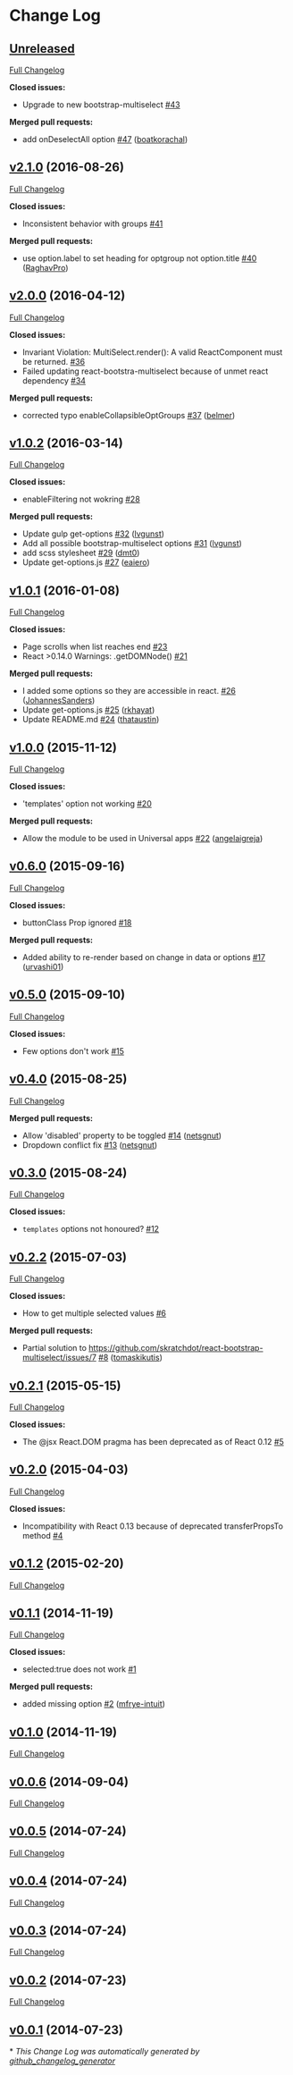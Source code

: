 # Change Log

## [Unreleased](https://github.com/skratchdot/react-bootstrap-multiselect/tree/HEAD)

[Full Changelog](https://github.com/skratchdot/react-bootstrap-multiselect/compare/v2.1.0...HEAD)

**Closed issues:**

- Upgrade to new bootstrap-multiselect [\#43](https://github.com/skratchdot/react-bootstrap-multiselect/issues/43)

**Merged pull requests:**

- add onDeselectAll option [\#47](https://github.com/skratchdot/react-bootstrap-multiselect/pull/47) ([boatkorachal](https://github.com/boatkorachal))

## [v2.1.0](https://github.com/skratchdot/react-bootstrap-multiselect/tree/v2.1.0) (2016-08-26)
[Full Changelog](https://github.com/skratchdot/react-bootstrap-multiselect/compare/v2.0.0...v2.1.0)

**Closed issues:**

- Inconsistent behavior with groups [\#41](https://github.com/skratchdot/react-bootstrap-multiselect/issues/41)

**Merged pull requests:**

- use option.label to set heading for optgroup not option.title [\#40](https://github.com/skratchdot/react-bootstrap-multiselect/pull/40) ([RaghavPro](https://github.com/RaghavPro))

## [v2.0.0](https://github.com/skratchdot/react-bootstrap-multiselect/tree/v2.0.0) (2016-04-12)
[Full Changelog](https://github.com/skratchdot/react-bootstrap-multiselect/compare/v1.0.2...v2.0.0)

**Closed issues:**

- Invariant Violation: MultiSelect.render\(\): A valid ReactComponent must be returned. [\#36](https://github.com/skratchdot/react-bootstrap-multiselect/issues/36)
- Failed updating react-bootstra-multiselect because of unmet react dependency [\#34](https://github.com/skratchdot/react-bootstrap-multiselect/issues/34)

**Merged pull requests:**

- corrected typo enableCollapsibleOptGroups [\#37](https://github.com/skratchdot/react-bootstrap-multiselect/pull/37) ([belmer](https://github.com/belmer))

## [v1.0.2](https://github.com/skratchdot/react-bootstrap-multiselect/tree/v1.0.2) (2016-03-14)
[Full Changelog](https://github.com/skratchdot/react-bootstrap-multiselect/compare/v1.0.1...v1.0.2)

**Closed issues:**

- enableFiltering not wokring [\#28](https://github.com/skratchdot/react-bootstrap-multiselect/issues/28)

**Merged pull requests:**

- Update gulp get-options [\#32](https://github.com/skratchdot/react-bootstrap-multiselect/pull/32) ([lvgunst](https://github.com/lvgunst))
- Add all possible bootstrap-multiselect options [\#31](https://github.com/skratchdot/react-bootstrap-multiselect/pull/31) ([lvgunst](https://github.com/lvgunst))
- add scss stylesheet [\#29](https://github.com/skratchdot/react-bootstrap-multiselect/pull/29) ([dmt0](https://github.com/dmt0))
- Update get-options.js [\#27](https://github.com/skratchdot/react-bootstrap-multiselect/pull/27) ([eaiero](https://github.com/eaiero))

## [v1.0.1](https://github.com/skratchdot/react-bootstrap-multiselect/tree/v1.0.1) (2016-01-08)
[Full Changelog](https://github.com/skratchdot/react-bootstrap-multiselect/compare/v1.0.0...v1.0.1)

**Closed issues:**

- Page scrolls when list reaches end [\#23](https://github.com/skratchdot/react-bootstrap-multiselect/issues/23)
- React \>0.14.0 Warnings: .getDOMNode\(\) [\#21](https://github.com/skratchdot/react-bootstrap-multiselect/issues/21)

**Merged pull requests:**

- I added some options so they are accessible in react. [\#26](https://github.com/skratchdot/react-bootstrap-multiselect/pull/26) ([JohannesSanders](https://github.com/JohannesSanders))
- Update get-options.js [\#25](https://github.com/skratchdot/react-bootstrap-multiselect/pull/25) ([rkhayat](https://github.com/rkhayat))
- Update README.md [\#24](https://github.com/skratchdot/react-bootstrap-multiselect/pull/24) ([thataustin](https://github.com/thataustin))

## [v1.0.0](https://github.com/skratchdot/react-bootstrap-multiselect/tree/v1.0.0) (2015-11-12)
[Full Changelog](https://github.com/skratchdot/react-bootstrap-multiselect/compare/v0.6.0...v1.0.0)

**Closed issues:**

- 'templates' option not working [\#20](https://github.com/skratchdot/react-bootstrap-multiselect/issues/20)

**Merged pull requests:**

- Allow the module to be used in Universal apps [\#22](https://github.com/skratchdot/react-bootstrap-multiselect/pull/22) ([angelaigreja](https://github.com/angelaigreja))

## [v0.6.0](https://github.com/skratchdot/react-bootstrap-multiselect/tree/v0.6.0) (2015-09-16)
[Full Changelog](https://github.com/skratchdot/react-bootstrap-multiselect/compare/v0.5.0...v0.6.0)

**Closed issues:**

- buttonClass Prop ignored [\#18](https://github.com/skratchdot/react-bootstrap-multiselect/issues/18)

**Merged pull requests:**

- Added ability to re-render based on change in data or options [\#17](https://github.com/skratchdot/react-bootstrap-multiselect/pull/17) ([urvashi01](https://github.com/urvashi01))

## [v0.5.0](https://github.com/skratchdot/react-bootstrap-multiselect/tree/v0.5.0) (2015-09-10)
[Full Changelog](https://github.com/skratchdot/react-bootstrap-multiselect/compare/v0.4.0...v0.5.0)

**Closed issues:**

- Few options don't work [\#15](https://github.com/skratchdot/react-bootstrap-multiselect/issues/15)

## [v0.4.0](https://github.com/skratchdot/react-bootstrap-multiselect/tree/v0.4.0) (2015-08-25)
[Full Changelog](https://github.com/skratchdot/react-bootstrap-multiselect/compare/v0.3.0...v0.4.0)

**Merged pull requests:**

- Allow 'disabled' property to be toggled [\#14](https://github.com/skratchdot/react-bootstrap-multiselect/pull/14) ([netsgnut](https://github.com/netsgnut))
- Dropdown conflict fix [\#13](https://github.com/skratchdot/react-bootstrap-multiselect/pull/13) ([netsgnut](https://github.com/netsgnut))

## [v0.3.0](https://github.com/skratchdot/react-bootstrap-multiselect/tree/v0.3.0) (2015-08-24)
[Full Changelog](https://github.com/skratchdot/react-bootstrap-multiselect/compare/v0.2.2...v0.3.0)

**Closed issues:**

- `templates` options not honoured? [\#12](https://github.com/skratchdot/react-bootstrap-multiselect/issues/12)

## [v0.2.2](https://github.com/skratchdot/react-bootstrap-multiselect/tree/v0.2.2) (2015-07-03)
[Full Changelog](https://github.com/skratchdot/react-bootstrap-multiselect/compare/v0.2.1...v0.2.2)

**Closed issues:**

- How to get multiple selected values [\#6](https://github.com/skratchdot/react-bootstrap-multiselect/issues/6)

**Merged pull requests:**

- Partial solution to https://github.com/skratchdot/react-bootstrap-multiselect/issues/7 [\#8](https://github.com/skratchdot/react-bootstrap-multiselect/pull/8) ([tomaskikutis](https://github.com/tomaskikutis))

## [v0.2.1](https://github.com/skratchdot/react-bootstrap-multiselect/tree/v0.2.1) (2015-05-15)
[Full Changelog](https://github.com/skratchdot/react-bootstrap-multiselect/compare/v0.2.0...v0.2.1)

**Closed issues:**

- The @jsx React.DOM pragma has been deprecated as of React 0.12 [\#5](https://github.com/skratchdot/react-bootstrap-multiselect/issues/5)

## [v0.2.0](https://github.com/skratchdot/react-bootstrap-multiselect/tree/v0.2.0) (2015-04-03)
[Full Changelog](https://github.com/skratchdot/react-bootstrap-multiselect/compare/v0.1.2...v0.2.0)

**Closed issues:**

- Incompatibility with React 0.13 because of deprecated transferPropsTo method [\#4](https://github.com/skratchdot/react-bootstrap-multiselect/issues/4)

## [v0.1.2](https://github.com/skratchdot/react-bootstrap-multiselect/tree/v0.1.2) (2015-02-20)
[Full Changelog](https://github.com/skratchdot/react-bootstrap-multiselect/compare/v0.1.1...v0.1.2)

## [v0.1.1](https://github.com/skratchdot/react-bootstrap-multiselect/tree/v0.1.1) (2014-11-19)
[Full Changelog](https://github.com/skratchdot/react-bootstrap-multiselect/compare/v0.1.0...v0.1.1)

**Closed issues:**

- selected:true does not work [\#1](https://github.com/skratchdot/react-bootstrap-multiselect/issues/1)

**Merged pull requests:**

- added missing option [\#2](https://github.com/skratchdot/react-bootstrap-multiselect/pull/2) ([mfrye-intuit](https://github.com/mfrye-intuit))

## [v0.1.0](https://github.com/skratchdot/react-bootstrap-multiselect/tree/v0.1.0) (2014-11-19)
[Full Changelog](https://github.com/skratchdot/react-bootstrap-multiselect/compare/v0.0.6...v0.1.0)

## [v0.0.6](https://github.com/skratchdot/react-bootstrap-multiselect/tree/v0.0.6) (2014-09-04)
[Full Changelog](https://github.com/skratchdot/react-bootstrap-multiselect/compare/v0.0.5...v0.0.6)

## [v0.0.5](https://github.com/skratchdot/react-bootstrap-multiselect/tree/v0.0.5) (2014-07-24)
[Full Changelog](https://github.com/skratchdot/react-bootstrap-multiselect/compare/v0.0.4...v0.0.5)

## [v0.0.4](https://github.com/skratchdot/react-bootstrap-multiselect/tree/v0.0.4) (2014-07-24)
[Full Changelog](https://github.com/skratchdot/react-bootstrap-multiselect/compare/v0.0.3...v0.0.4)

## [v0.0.3](https://github.com/skratchdot/react-bootstrap-multiselect/tree/v0.0.3) (2014-07-24)
[Full Changelog](https://github.com/skratchdot/react-bootstrap-multiselect/compare/v0.0.2...v0.0.3)

## [v0.0.2](https://github.com/skratchdot/react-bootstrap-multiselect/tree/v0.0.2) (2014-07-23)
[Full Changelog](https://github.com/skratchdot/react-bootstrap-multiselect/compare/v0.0.1...v0.0.2)

## [v0.0.1](https://github.com/skratchdot/react-bootstrap-multiselect/tree/v0.0.1) (2014-07-23)


\* *This Change Log was automatically generated by [github_changelog_generator](https://github.com/skywinder/Github-Changelog-Generator)*